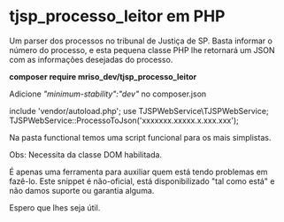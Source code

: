 # tjsp_processo_leitor em PHP
Um parser dos processos no tribunal de Justiça de SP. Basta informar o número do processo, e esta pequena classe PHP lhe retornará um JSON com as informações desejadas do processo.

**composer require mriso_dev/tjsp_processo_leitor**

Adicione *"minimum-stability":"dev"* no composer.json

include 'vendor/autoload.php';
use TJSPWebService\TJSPWebService;
TJSPWebService::ProcessoToJson('xxxxxxx.xxxxx.x.xxx.xxx');

Na pasta functional temos uma script funcional para os mais simplistas.

Obs: Necessita da classe DOM habilitada.

É apenas uma ferramenta para auxiliar quem está tendo problemas em fazê-lo. Este snippet é não-oficial, está disponibilizado "tal como está" e não damos suporte ou garantia alguma.

Espero que lhes seja útil.

